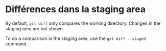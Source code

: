 # Différences dans la staging area

By default, `git diff` only compares the working directory. Changes in the staging area are not shown.

To do a comparison in the staging area, use the `git diff --staged` command.
